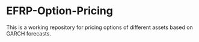 # EFRP-Option-Pricing
This is a working repository for pricing options of different assets based on GARCH forecasts.
